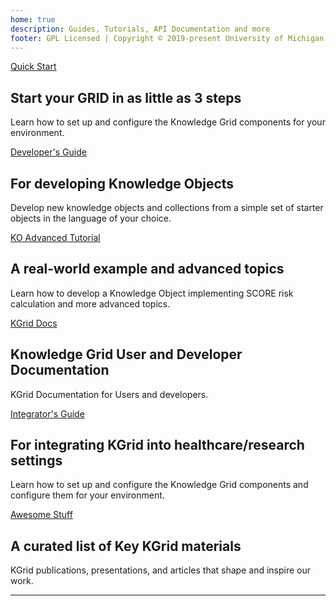 ```yaml
---
home: true
description: Guides, Tutorials, API Documentation and more
footer: GPL Licensed | Copyright © 2019-present University of Michigan
---
```


<div class="features">
  <div class="feature">
    <div class="action hero">
        <a href="quickstart/" class="nav-link action-button">Quick Start</a>
    </div>    
    <h2>Start your GRID in as little as 3 steps</h2>
    <p>Learn how to set up and configure the Knowledge Grid components for your environment.</p>
  </div>

  <div class="feature">
    <div class="action hero">
          <a href="developer/" class="nav-link action-button">Developer's Guide</a>
    </div>    
    <h2>For developing Knowledge Objects</h2>
    <p>Develop new knowledge objects and collections from a simple set of starter objects in the language of your choice.</p>
  </div>

  <div class="feature">
  <div class="action hero">
  <a href="tutorial/" class="nav-link action-button">KO Advanced Tutorial</a>
  </div>    
  <h2>A real-world example and advanced topics</h2>
  <p>Learn how to develop a Knowledge Object implementing SCORE risk calculation and more advanced topics.</p>
  </div>
  <div class="feature">
    <div class="action hero">
        <a href="docs/documentation/" class="nav-link action-button">KGrid Docs</a>
    </div>    
    <h2>Knowledge Grid User and Developer Documentation</h2>
    <p>KGrid Documentation for Users and developers.</p>
  </div>
  <div class="feature">
    <div class="action hero">
        <a href="integrator/" class="nav-link action-button">Integrator's Guide</a>
    </div>    
    <h2>For integrating KGrid into healthcare/research settings</h2>
    <p>Learn how to set up and configure the Knowledge Grid components and configure them for your environment.</p>
  </div>
  <div class="feature">
  <div class="action hero">
  <a href="awesome/" class="nav-link action-button">Awesome Stuff</a>
  </div>    
  <h2>A curated list of Key KGrid materials</h2>
  <!-- <p style="color: darkred;">(Continually updating)</p> -->
  <p> KGrid publications, presentations, and articles that shape and inspire our work.</p>
  </div>
</div>

----
